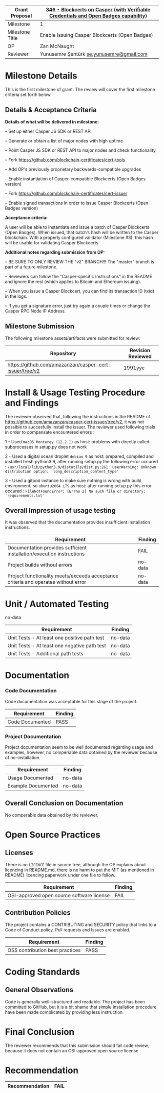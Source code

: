 Grant Proposal | [346 - Blockcerts on Casper (with Verifiable Credentials and Open Badges capability)](https://portal.devxdao.com/public-proposals/346)
------------ | -------------
Milestone | 1
Milestone Title | Enable Issuing Casper Blockcerts (Open Badges)
OP | Zan McNaught
Reviewer | Yunusemre Şentürk <se.yunusemre@gmail.com>

# Milestone Details
This is the first milestone of grant.
The review will cover the first milestone criteria set forth below.

## Details & Acceptance Criteria

**Details of what will be delivered in milestone:**

– Set up either Casper JS SDK or REST API

– Generate or obtain a list of major nodes with high uptime

– Point Casper JS SDK or REST API to major nodes and check functionality

– Fork https://github.com/blockchain-certificates/cert-tools

– Add OP's previously proprietary backwards-compatible upgrades

– Enable instantiation of Casper-compatible Blockcerts (Open Badges version)

– Fork https://github.com/blockchain-certificates/cert-issuer 

– Enable signed transactions in order to issue Casper Blockcerts (Open Badges version)

**Acceptance criteria:**

A user will be able to instantiate and issue a batch of Casper Blockcerts (Open Badges). When issued, that batch’s hash will be written to the Casper blockchain. With a properly configured validator (Milestone #3), this hash will be usable for validating Casper Blockcerts.

**Additional notes regarding submission from OP:**

– BE SURE TO ONLY REVIEW THE "v2" BRANCH!!! The "master" branch is part of a future milestone. 

– Reviewers can follow the "Casper-specific Instructions" in the README and ignore the rest (which applies to Bitcoin and Ethereum issuing).

– When you issue a Casper Blockcert, you can find its transaction ID (txid) in the logs.

– If you get a signature error, just try again a couple times or change the Casper RPC Node IP Address.

## Milestone Submission

The following milestone assets/artifacts were submitted for review:

Repository | Revision Reviewed
------------ | -------------
https://github.com/amazanzan/casper-cert-issuer/tree/v2 | 1991yye


# Install & Usage Testing Procedure and Findings

The reviewer observed that, following the instructions in the README of https://github.com/amazanzan/casper-cert-issuer/tree/v2, it was not possible to succesfully install the issuer.
The reviewer used following trials in order to compansate encountered errors : 
 
 1 - Used `macOS Monterey (12.2.1)` as host: problems with directly called subprocesses in setup.py does not work
 
 2 - Used a digital ocean droplet `debian 9` as host: prepared, compiled and installed fresh python3.9, after running setup.py the following error occured : `/usr/local/lib/python3.9/distutils/dist.py:261: UserWarning: Unknown distribution option: 'long_description_content_type'`
 
 3 - Used a gitpod instance to make sure nothing is wrong with build environment, so `ubuntu2004 LTS` as host: after running setup.py this error occured : `FileNotFoundError: [Errno 2] No such file or directory: 'requirements.txt'`

## Overall Impression of usage testing

It was observed that the documentation provides insufficient installation instructions.

Requirement | Finding
------------ | -------------
Documentation provides sufficient installation/execution instructions | FAIL
Project builds without errors | no-data
Project functionality meets/exceeds acceptance criteria and operates without error | no-data

# Unit / Automated Testing

no-data

Requirement | Finding
------------ | -------------
Unit Tests - At least one positive path test | no-data
Unit Tests - At least one negative path test | no-data
Unit Tests - Additional path tests | no-data

# Documentation

### Code Documentation

Code documentation was acceptable for this stage of the project.

Requirement | Finding
------------ | -------------
Code Documented | PASS

### Project Documentation

Project documentation seem to be well documented regarding usage and examples, however, no comperiable data obtained by the reviewer because of no-installation.

Requirement | Finding
------------ | -------------
Usage Documented | no-data
Example Documented | no-data

## Overall Conclusion on Documentation

No comperable data obtained by the reviewer.

# Open Source Practices

## Licenses

There is no `LICENCE` file in source tree, although the OP explains about licencing in README.md, there is no harm to put the MIT (as mentioned in README) licencing paperwork under one file to follow.

Requirement | Finding
------------ | -------------
OSI-approved open source software license | FAIL

## Contribution Policies

The project contains a CONTRIBUTING and SECURITY policy that links to a Code of Conduct policy. Pull requests and Issues are enabled.

Requirement | Finding
------------ | -------------
OSS contribution best practices | PASS

# Coding Standards

## General Observations

Code is generally well-structured and readable. The project has been committed to GitHub, but it is a bit shame that simple installation 
procedure have been made complicated by providing less instruction.

# Final Conclusion

The reviewer recommends that this submission should fail code review, because it does not contain an OSI-approved open source license

# Recommendation

Recommendation | FAIL
------------ | -------------
